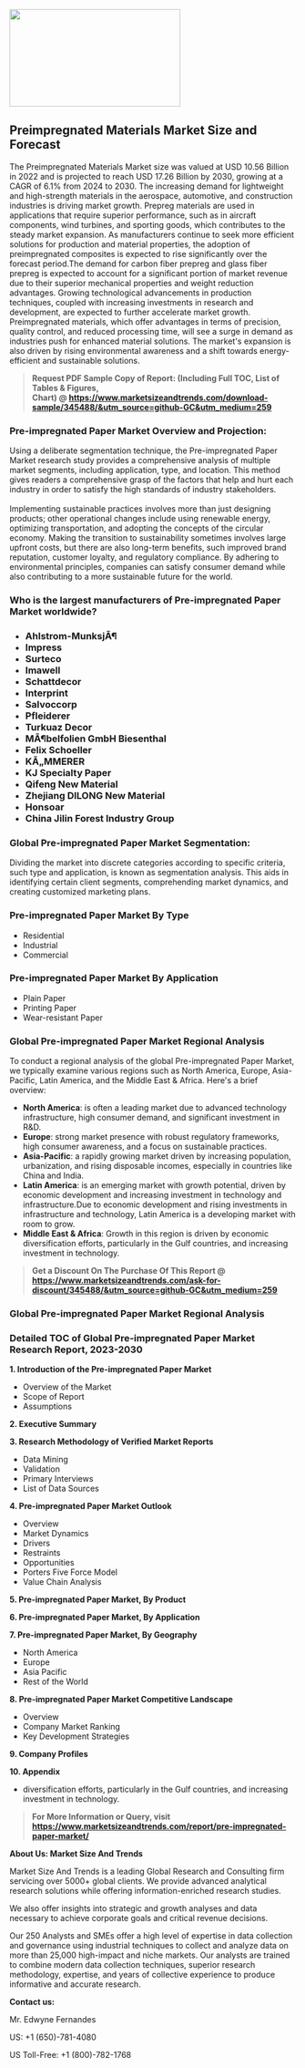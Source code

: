 <p><img class="alignnone size-medium wp-image-20088" src="https://ffe5etoiles.com/wp-content/uploads/2024/12/MST1-300x171.png" alt="" width="300" height="171" /></p><h2>Preimpregnated Materials Market Size and Forecast</h2><p>The Preimpregnated Materials Market size was valued at USD 10.56 Billion in 2022 and is projected to reach USD 17.26 Billion by 2030, growing at a CAGR of 6.1% from 2024 to 2030. The increasing demand for lightweight and high-strength materials in the aerospace, automotive, and construction industries is driving market growth. Prepreg materials are used in applications that require superior performance, such as in aircraft components, wind turbines, and sporting goods, which contributes to the steady market expansion. As manufacturers continue to seek more efficient solutions for production and material properties, the adoption of preimpregnated composites is expected to rise significantly over the forecast period.The demand for carbon fiber prepreg and glass fiber prepreg is expected to account for a significant portion of market revenue due to their superior mechanical properties and weight reduction advantages. Growing technological advancements in production techniques, coupled with increasing investments in research and development, are expected to further accelerate market growth. Preimpregnated materials, which offer advantages in terms of precision, quality control, and reduced processing time, will see a surge in demand as industries push for enhanced material solutions. The market's expansion is also driven by rising environmental awareness and a shift towards energy-efficient and sustainable solutions.</p><blockquote id="" class=""><strong>Request PDF Sample Copy of Report: (Including Full TOC, List of Tables &amp; Figures, Chart)&nbsp;@&nbsp;<strong><a href="https://www.marketsizeandtrends.com/download-sample/345488/&utm_source=github-GC&utm_medium=259" target="_blank">https://www.marketsizeandtrends.com/download-sample/345488/&utm_source=github-GC&utm_medium=259</a></strong></strong></blockquote><h3 id="" class="">Pre-impregnated Paper Market&nbsp;Overview and Projection:</h3><p id="" class="">Using a deliberate segmentation technique, the Pre-impregnated Paper Market research study provides a comprehensive analysis of multiple market segments, including application, type, and location. This method gives readers a comprehensive grasp of the factors that help and hurt each industry in order to satisfy the high standards of industry stakeholders. <br /> <br />Implementing sustainable practices involves more than just designing products; other operational changes include using renewable energy, optimizing transportation, and adopting the concepts of the circular economy. Making the transition to sustainability sometimes involves large upfront costs, but there are also long-term benefits, such improved brand reputation, customer loyalty, and regulatory compliance. By adhering to environmental principles, companies can satisfy consumer demand while also contributing to a more sustainable future for the world.</p><h3 id="" class="">Who is the largest manufacturers of&nbsp;Pre-impregnated Paper Market worldwide?</h3><h3 class=""><p><ul><li>Ahlstrom-MunksjÃ¶ </li><li> Impress </li><li> Surteco </li><li> Imawell </li><li> Schattdecor </li><li> Interprint </li><li> Salvoccorp </li><li> Pfleiderer </li><li> Turkuaz Decor </li><li> MÃ¶belfolien GmbH Biesenthal </li><li> Felix Schoeller </li><li> KÃ„MMERER </li><li> KJ Specialty Paper </li><li> Qifeng New Material </li><li> Zhejiang DILONG New Material </li><li> Honsoar </li><li> China Jilin Forest Industry Group</li></ul></p></h3><h3 id="" class="">Global&nbsp;Pre-impregnated Paper Market Segmentation:</h3><p id="" class="">Dividing the market into discrete categories according to specific criteria, such type and application, is known as segmentation analysis. This aids in identifying certain client segments, comprehending market dynamics, and creating customized marketing plans.</p><h3 id="" class="">Pre-impregnated Paper Market&nbsp;By Type</h3><p><p><ul><li>Residential</li><li> Industrial</li><li> Commercial</p></li></ul></p></p><h3 id="" class="">Pre-impregnated Paper Market&nbsp;By Application</h3><p class=""><p><ul><li>Plain Paper</li><li> Printing Paper</li><li> Wear-resistant Paper</li></ul></p></p><h3 id="" class="">Global Pre-impregnated Paper Market Regional Analysis</h3><p id="" class="">To conduct a regional analysis of the global Pre-impregnated Paper Market, we typically examine various regions such as North America, Europe, Asia-Pacific, Latin America, and the Middle East &amp; Africa. Here's a brief overview:</p><ul><li><strong>North America</strong>: is often a leading market due to advanced technology infrastructure, high consumer demand, and significant investment in R&amp;D.</li><li><strong>Europe</strong>: strong market presence with robust regulatory frameworks, high consumer awareness, and a focus on sustainable practices.</li><li><strong>Asia-Pacific</strong>: a rapidly growing market driven by increasing population, urbanization, and rising disposable incomes, especially in countries like China and India.</li><li><strong>Latin America</strong>: is an emerging market with growth potential, driven by economic development and increasing investment in technology and infrastructure.Due to economic development and rising investments in infrastructure and technology, Latin America is a developing market with room to grow.</li><li><strong>Middle East &amp; Africa</strong>: Growth in this region is driven by economic diversification efforts, particularly in the Gulf countries, and increasing investment in technology.</li></ul><blockquote id="" class=""><strong>Get a Discount On The Purchase Of This Report @ <strong><a href="https://www.marketsizeandtrends.com/ask-for-discount/345488/&utm_source=github-GC&utm_medium=259" target="_blank">https://www.marketsizeandtrends.com/ask-for-discount/345488/&utm_source=github-GC&utm_medium=259</a></strong></strong></blockquote><h3 id="" class="">Global Pre-impregnated Paper Market Regional Analysis</h3><h3 id="" class="">Detailed TOC of Global Pre-impregnated Paper Market Research Report, 2023-2030</h3><p id="" class=""><strong>1. Introduction of the Pre-impregnated Paper Market</strong></p><ul><li>Overview of the Market</li><li>Scope of Report</li><li>Assumptions</li></ul><p id="" class=""><strong>2. Executive Summary</strong></p><p id="" class=""><strong>3. Research Methodology of Verified Market Reports</strong></p><ul><li>Data Mining</li><li>Validation</li><li>Primary Interviews</li><li>List of Data Sources</li></ul><p id="" class=""><strong>4. Pre-impregnated Paper Market Outlook</strong></p><ul><li>Overview</li><li>Market Dynamics</li><li>Drivers</li><li>Restraints</li><li>Opportunities</li><li>Porters Five Force Model</li><li>Value Chain Analysis</li></ul><p id="" class=""><strong>5. Pre-impregnated Paper Market, By Product</strong></p><p id="" class=""><strong>6. Pre-impregnated Paper Market, By Application</strong></p><p id="" class=""><strong>7. Pre-impregnated Paper Market, By Geography</strong></p><ul><li>North America</li><li>Europe</li><li>Asia Pacific</li><li>Rest of the World</li></ul><p id="" class=""><strong>8. Pre-impregnated Paper Market Competitive Landscape</strong></p><ul><li>Overview</li><li>Company Market Ranking</li><li>Key Development Strategies</li></ul><p id="" class=""><strong>9. Company Profiles</strong></p><p id="" class=""><strong>10. Appendix</strong></p><ul><li>diversification efforts, particularly in the Gulf countries, and increasing investment in technology.</li></ul><blockquote id="" class=""><strong>For More Information or Query, visit <strong><strong><a href="https://www.marketsizeandtrends.com/report/pre-impregnated-paper-market/" target="_blank">https://www.marketsizeandtrends.com/report/pre-impregnated-paper-market/</a></strong></strong></strong></blockquote><p id="" class=""><strong>About Us: Market Size And Trends</strong></p><p id="" class="">Market Size And Trends is a leading Global Research and Consulting firm servicing over 5000+ global clients. We provide advanced analytical research solutions while offering information-enriched research studies.</p><p id="" class="">We also offer insights into strategic and growth analyses and data necessary to achieve corporate goals and critical revenue decisions.</p><p id="" class="">Our 250 Analysts and SMEs offer a high level of expertise in data collection and governance using industrial techniques to collect and analyze data on more than 25,000 high-impact and niche markets. Our analysts are trained to combine modern data collection techniques, superior research methodology, expertise, and years of collective experience to produce informative and accurate research.</p><p id="" class=""><strong>Contact us:</strong></p><p id="" class="">Mr. Edwyne Fernandes</p><p id="" class="">US: +1 (650)-781-4080</p><p id="" class="">US Toll-Free: +1 (800)-782-1768</p>
